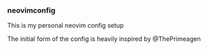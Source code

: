 ### neovimconfig

This is my personal neovim config setup

The initial form of the config is heavily inspired by @ThePrimeagen
